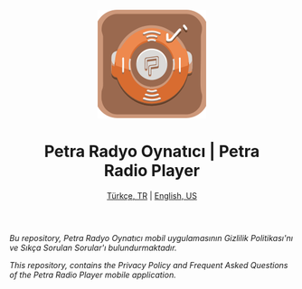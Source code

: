 <div align="center" style="padding: 30px;">

![Logo](/logo.png)

# Petra Radyo Oynatıcı | Petra Radio Player

[Türkçe, TR](#türkçe-tr) | [English, US](#english-us)

</div>

*Bu repository, Petra Radyo Oynatıcı mobil uygulamasının Gizlilik Politikası'nı ve Sıkça Sorulan Sorular'ı bulundurmaktadır.*

*This repository, contains the Privacy Policy and Frequent Asked Questions of the Petra Radio Player mobile application.*
